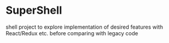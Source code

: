 # SuperShell
shell project to explore implementation of desired features with React/Redux etc. before comparing with legacy code
